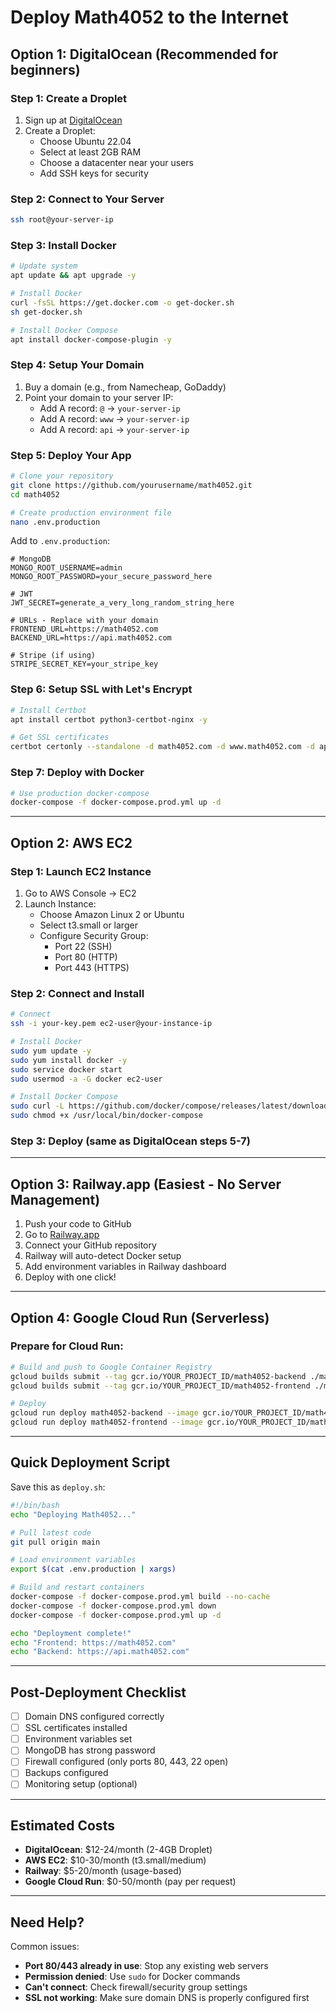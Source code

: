 # Deploy Math4052 to the Internet

## Option 1: DigitalOcean (Recommended for beginners)

### Step 1: Create a Droplet
1. Sign up at [DigitalOcean](https://www.digitalocean.com)
2. Create a Droplet:
   - Choose Ubuntu 22.04
   - Select at least 2GB RAM
   - Choose a datacenter near your users
   - Add SSH keys for security

### Step 2: Connect to Your Server
```bash
ssh root@your-server-ip
```

### Step 3: Install Docker
```bash
# Update system
apt update && apt upgrade -y

# Install Docker
curl -fsSL https://get.docker.com -o get-docker.sh
sh get-docker.sh

# Install Docker Compose
apt install docker-compose-plugin -y
```

### Step 4: Setup Your Domain
1. Buy a domain (e.g., from Namecheap, GoDaddy)
2. Point your domain to your server IP:
   - Add A record: `@` → `your-server-ip`
   - Add A record: `www` → `your-server-ip`
   - Add A record: `api` → `your-server-ip`

### Step 5: Deploy Your App
```bash
# Clone your repository
git clone https://github.com/yourusername/math4052.git
cd math4052

# Create production environment file
nano .env.production
```

Add to `.env.production`:
```env
# MongoDB
MONGO_ROOT_USERNAME=admin
MONGO_ROOT_PASSWORD=your_secure_password_here

# JWT
JWT_SECRET=generate_a_very_long_random_string_here

# URLs - Replace with your domain
FRONTEND_URL=https://math4052.com
BACKEND_URL=https://api.math4052.com

# Stripe (if using)
STRIPE_SECRET_KEY=your_stripe_key
```

### Step 6: Setup SSL with Let's Encrypt
```bash
# Install Certbot
apt install certbot python3-certbot-nginx -y

# Get SSL certificates
certbot certonly --standalone -d math4052.com -d www.math4052.com -d api.math4052.com
```

### Step 7: Deploy with Docker
```bash
# Use production docker-compose
docker-compose -f docker-compose.prod.yml up -d
```

---

## Option 2: AWS EC2

### Step 1: Launch EC2 Instance
1. Go to AWS Console → EC2
2. Launch Instance:
   - Choose Amazon Linux 2 or Ubuntu
   - Select t3.small or larger
   - Configure Security Group:
     - Port 22 (SSH)
     - Port 80 (HTTP)
     - Port 443 (HTTPS)

### Step 2: Connect and Install
```bash
# Connect
ssh -i your-key.pem ec2-user@your-instance-ip

# Install Docker
sudo yum update -y
sudo yum install docker -y
sudo service docker start
sudo usermod -a -G docker ec2-user

# Install Docker Compose
sudo curl -L https://github.com/docker/compose/releases/latest/download/docker-compose-$(uname -s)-$(uname -m) -o /usr/local/bin/docker-compose
sudo chmod +x /usr/local/bin/docker-compose
```

### Step 3: Deploy (same as DigitalOcean steps 5-7)

---

## Option 3: Railway.app (Easiest - No Server Management)

1. Push your code to GitHub
2. Go to [Railway.app](https://railway.app)
3. Connect your GitHub repository
4. Railway will auto-detect Docker setup
5. Add environment variables in Railway dashboard
6. Deploy with one click!

---

## Option 4: Google Cloud Run (Serverless)

### Prepare for Cloud Run:
```bash
# Build and push to Google Container Registry
gcloud builds submit --tag gcr.io/YOUR_PROJECT_ID/math4052-backend ./math4052-backend
gcloud builds submit --tag gcr.io/YOUR_PROJECT_ID/math4052-frontend ./math4052-frontend

# Deploy
gcloud run deploy math4052-backend --image gcr.io/YOUR_PROJECT_ID/math4052-backend --platform managed
gcloud run deploy math4052-frontend --image gcr.io/YOUR_PROJECT_ID/math4052-frontend --platform managed
```

---

## Quick Deployment Script

Save this as `deploy.sh`:
```bash
#!/bin/bash
echo "Deploying Math4052..."

# Pull latest code
git pull origin main

# Load environment variables
export $(cat .env.production | xargs)

# Build and restart containers
docker-compose -f docker-compose.prod.yml build --no-cache
docker-compose -f docker-compose.prod.yml down
docker-compose -f docker-compose.prod.yml up -d

echo "Deployment complete!"
echo "Frontend: https://math4052.com"
echo "Backend: https://api.math4052.com"
```

---

## Post-Deployment Checklist

- [ ] Domain DNS configured correctly
- [ ] SSL certificates installed
- [ ] Environment variables set
- [ ] MongoDB has strong password
- [ ] Firewall configured (only ports 80, 443, 22 open)
- [ ] Backups configured
- [ ] Monitoring setup (optional)

---

## Estimated Costs

- **DigitalOcean**: $12-24/month (2-4GB Droplet)
- **AWS EC2**: $10-30/month (t3.small/medium)
- **Railway**: $5-20/month (usage-based)
- **Google Cloud Run**: $0-50/month (pay per request)

---

## Need Help?

Common issues:
- **Port 80/443 already in use**: Stop any existing web servers
- **Permission denied**: Use `sudo` for Docker commands
- **Can't connect**: Check firewall/security group settings
- **SSL not working**: Make sure domain DNS is properly configured first